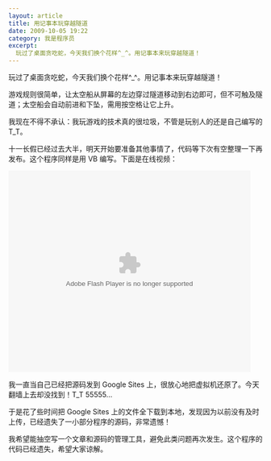 ```yaml
---
layout: article
title: 用记事本玩穿越隧道
date: 2009-10-05 19:22
category: 我是程序员
excerpt:
  玩过了桌面贪吃蛇，今天我们换个花样^_^。用记事本来玩穿越隧道！
---
```


玩过了桌面贪吃蛇，今天我们换个花样^_^。用记事本来玩穿越隧道！

游戏规则很简单，让太空船从屏幕的左边穿过隧道移动到右边即可，但不可触及隧道；太空船会自动前进和下坠，需用按空格让它上升。

我现在不得不承认：我玩游戏的技术真的很垃圾，不管是玩别人的还是自己编写的 T_T。

十一长假已经过去大半，明天开始要准备其他事情了，代码等下次有空整理一下再发布。这个程序同样是用 VB 编写。下面是在线视频：

<embed src="http://player.youku.com/player.php/sid/XMTIzNDA2NzAw/v.swf" quality="high" width="480" height="400" align="middle" allowScriptAccess="sameDomain" allowFullscreen="true" type="application/x-shockwave-flash"></embed>

我一直当自己已经把源码发到 Google Sites 上，很放心地把虚拟机还原了。今天翻墙上去却没找到！T_T 55555...

于是花了些时间把 Google Sites 上的文件全下载到本地，发现因为以前没有及时上传，已经遗失了一小部分程序的源码，非常遗憾！

我希望能抽空写一个文章和源码的管理工具，避免此类问题再次发生。这个程序的代码已经遗失，希望大家谅解。
